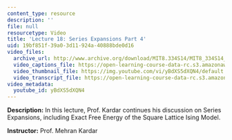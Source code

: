 ```yaml
---
content_type: resource
description: ''
file: null
resourcetype: Video
title: 'Lecture 18: Series Expansions Part 4'
uid: 19bf851f-39a0-3d11-924a-40888bde0d16
video_files:
  archive_url: http://www.archive.org/download/MIT8.334S14/MIT8_334S14_lec18_300k.mp4
  video_captions_file: https://open-learning-course-data-rc.s3.amazonaws.com/8-334-statistical-mechanics-ii-statistical-physics-of-fields-spring-2014/4f5e1899d43f5d619207dba9d13c41d7_yBdXS5dXQN4.vtt
  video_thumbnail_file: https://img.youtube.com/vi/yBdXS5dXQN4/default.jpg
  video_transcript_file: https://open-learning-course-data-rc.s3.amazonaws.com/8-334-statistical-mechanics-ii-statistical-physics-of-fields-spring-2014/4b12b5c656db99c741a6fa7fc308f4cb_yBdXS5dXQN4.pdf
video_metadata:
  youtube_id: yBdXS5dXQN4
---
```


**Description:** In this lecture, Prof. Kardar continues his discussion on Series Expansions, including Exact Free Energy of the Square Lattice Ising Model.

**Instructor:** Prof. Mehran Kardar